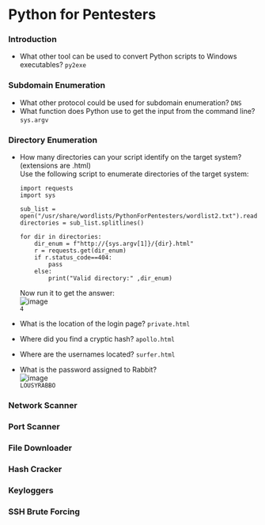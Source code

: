 # Python for Pentesters

### Introduction
- What other tool can be used to convert Python scripts to Windows executables? `py2exe`

### Subdomain Enumeration
- What other protocol could be used for subdomain enumeration? `DNS`
- What function does Python use to get the input from the command line? `sys.argv`

### Directory Enumeration
- How many directories can your script identify on the target system? (extensions are .html)<br />
Use the following script to enumerate directories of the target system: <br />

      import requests 
      import sys 
      
      sub_list = open("/usr/share/wordlists/PythonForPentesters/wordlist2.txt").read() 
      directories = sub_list.splitlines()
      
      for dir in directories:
          dir_enum = f"http://{sys.argv[1]}/{dir}.html" 
          r = requests.get(dir_enum)
          if r.status_code==404: 
              pass
          else:
              print("Valid directory:" ,dir_enum)
  Now run it to get the answer: <br />
  ![image](https://github.com/user-attachments/assets/9c721a30-59b9-4b7b-be84-c16735abbb03)<br />
`4`
- What is the location of the login page? `private.html`
- Where did you find a cryptic hash? `apollo.html`
- Where are the usernames located? `surfer.html`
- What is the password assigned to Rabbit?<br />
![image](https://github.com/user-attachments/assets/9f1a948d-d38b-46a6-8ec9-3362c53c873b)<br />
`LOUSYRABBO`

### Network Scanner

### Port Scanner

### File Downloader

### Hash Cracker

### Keyloggers

### SSH Brute Forcing
